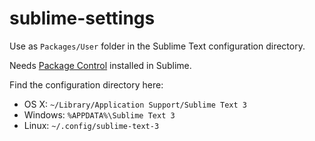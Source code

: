 # sublime-settings

Use as `Packages/User` folder in the Sublime Text configuration directory.

Needs [Package Control](https://packagecontrol.io/installation) installed in Sublime.

Find the configuration directory here:
* OS X: `~/Library/Application Support/Sublime Text 3`
* Windows: `%APPDATA%\Sublime Text 3`
* Linux: `~/.config/sublime-text-3`
